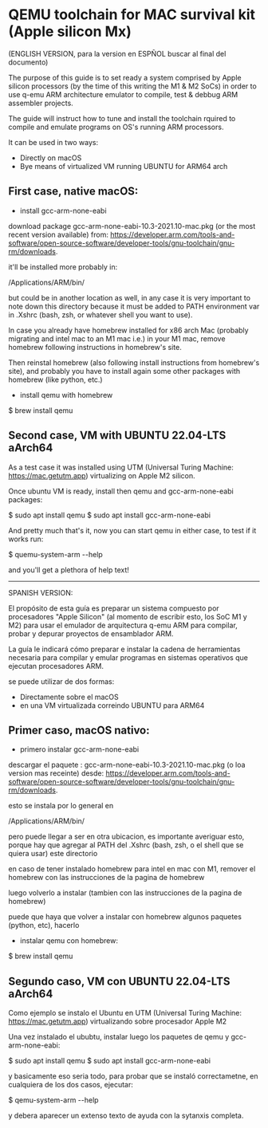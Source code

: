 # QEMU toolchain for MAC survival kit (Apple silicon Mx)

(ENGLISH VERSION, para la version en ESPÑOL buscar al final del documento)

The purpose of this guide is to set ready a system comprised by Apple silicon processors (by the time of this writing the M1 & M2 SoCs) in order to use q-emu ARM architecture emulator to compile, test & debbug ARM assembler projects.

The guide will instruct how to tune and install the toolchain rquired to compile and emulate programs on OS's running ARM processors. 


It can be used in two ways:
- Directly on macOS
- Bye means of virtualized VM running UBUNTU for ARM64 arch


First case, native macOS:
---------------------------
 - install gcc-arm-none-eabi

download package gcc-arm-none-eabi-10.3-2021.10-mac.pkg (or the most recent version available) from:
https://developer.arm.com/tools-and-software/open-source-software/developer-tools/gnu-toolchain/gnu-rm/downloads.

it'll be installed more probably in: 

/Applications/ARM/bin/

but could be in another location as well, in any case it is very important to note down this directory because it must be added to PATH environment var in .Xshrc (bash, zsh, or whatever shell you want to use).

In case you already have homebrew installed for x86 arch Mac (probably migrating and intel mac to an M1 mac i.e.) in your M1 mac, remove homebrew following instructions in homebrew's site.

Then reinstal homebrew (also following install instructions from homebrew's site), and probably you have to install again some other packages with homebrew (like python, etc.)

 - install qemu with homebrew 

$ brew install qemu


Second case, VM with UBUNTU 22.04-LTS aArch64
---------------------------------------------

As a test case it was installed using UTM (Universal Turing Machine: https://mac.getutm.app) virtualizing on Apple M2 silicon. 

Once ubuntu VM is ready, install then qemu and gcc-arm-none-eabi packages:

$ sudo apt install qemu
$ sudo apt install gcc-arm-none-eabi

And pretty much that's it, now you can start qemu in either case, to test if it works run:

$ quemu-system-arm --help

and you'll get a plethora of help text!


-------------------------------------------------------------------------------------

SPANISH VERSION:

El propósito de esta guía es preparar un sistema compuesto por procesadores "Apple Silicon" (al momento de escribir esto, los SoC M1 y M2) para usar el emulador de arquitectura q-emu ARM para compilar, probar y depurar proyectos de ensamblador ARM.

La guía le indicará cómo preparar e instalar la cadena de herramientas necesaria para compilar y emular programas en sistemas operativos que ejecutan procesadores ARM.

se puede utilizar de dos formas:
- Directamente sobre el macOS
- en una VM virtualizada correindo UBUNTU para ARM64

Primer caso, macOS nativo:
---------------------------
 - primero instalar gcc-arm-none-eabi

descargar el paquete : gcc-arm-none-eabi-10.3-2021.10-mac.pkg (o loa version mas receinte) desde:
https://developer.arm.com/tools-and-software/open-source-software/developer-tools/gnu-toolchain/gnu-rm/downloads.

esto se instala por lo general en 

/Applications/ARM/bin/

pero puede llegar a ser en otra ubicacion, es importante averiguar esto, porque hay que agregar al PATH del .Xshrc (bash, zsh, o el shell que se quiera usar) este directorio

en caso de tener instalado homebrew para intel en mac con M1, remover el homebrew con las instrucciones de la pagina de homebrew

luego volverlo a instalar (tambien con las instrucciones de la pagina de homebrew)

puede que haya que volver a instalar con homebrew algunos paquetes (python, etc), hacerlo

 - instalar qemu con homebrew: 

$ brew install qemu


Segundo caso, VM con UBUNTU 22.04-LTS aArch64
---------------------------------------------

Como ejemplo se instalo el Ubuntu en UTM (Universal Turing Machine: https://mac.getutm.app) virtualizando sobre procesador Apple M2

Una vez instalado el ububtu, instalar luego los paquetes de qemu y gcc-arm-none-eabi:

$ sudo apt install qemu
$ sudo apt install gcc-arm-none-eabi

y basicamente eso seria todo, para probar que se instaló correctametne, en cualquiera de los dos casos, ejecutar:

$ qemu-system-arm --help

y debera aparecer un extenso texto de ayuda con la sytanxis completa.

